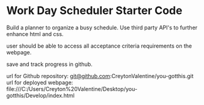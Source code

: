 # Work Day Scheduler Starter Code

Build a planner to organize a busy schedule. Use third party API's to further enhance html and css. 

user should be able to access all acceptance criteria requirements on the webpage.

save and track progress in github.

url for Github repository: git@github.com:CreytonValentine/you-gotthis.git
url for deployed webpage: file:///C:/Users/Creyton%20Valentine/Desktop/you-gotthis/Develop/index.html
